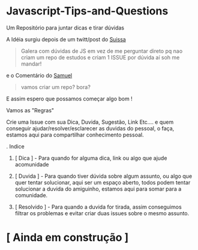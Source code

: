 # Javascript-Tips-and-Questions

Um Repositório para juntar dicas e tirar dúvidas


A Idéia surgiu depois de um twitt/post do [Suissa](https://www.facebook.com/suissa?fref=nf)
> Galera com dúvidas de JS em vez de me perguntar direto pq nao criam um repo de estudos e criam 1 ISSUE por dúvida aí soh me mandar!

e o Comentário do  [Samuel](https://www.facebook.com/profile.php?id=100010081263474&fref=ufi)

> vamos criar um repo? bora?

E assim espero que possamos começar algo bom ! 

Vamos as "Regras"

Crie uma Issue com sua Dica, Duvida, Sugestão, Link Etc.... e quem conseguir ajudar/resolver/esclarecer as duvidas do pessoal, o faça, estamos aqui para compartilhar conhecimento pessoal.


. Indice
1. [ Dica ]  - Para quando for alguma dica, link ou algo que ajude acomunidade

2. [ Duvida ] - Para quando tiver dúvida sobre algum assunto, ou algo que quer tentar solucionar, aqui ser um espaço aberto, todos podem tentar solucionar a duvida do amiguinho, estamos aqui para somar para a comunidade.

3. [ Resolvido ]  - Para quando a duvida for tirada, assim conseguimos filtrar os problemas e evitar criar duas issues sobre o mesmo assunto. 




# [ Ainda em construção ]

